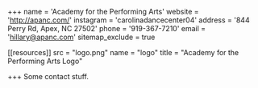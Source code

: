 +++
name = 'Academy for the Performing Arts'
website = 'http://apanc.com/'
instagram = 'carolinadancecenter04'
address = '844 Perry Rd, Apex, NC 27502'
phone = '919-367-7210'
email = 'hillary@apanc.com'
sitemap_exclude = true

[[resources]]
  src = "logo.png"
  name = "logo"
  title = "Academy for the Performing Arts Logo"

+++
Some contact stuff.
